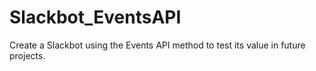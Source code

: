 # Slackbot_EventsAPI
Create a Slackbot using the Events API method to test its value in future projects.
